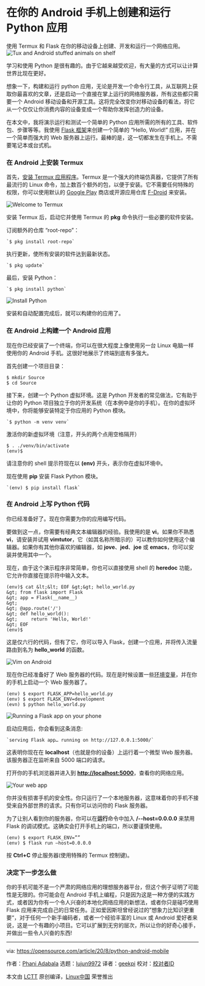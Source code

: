 [#]: collector: (lujun9972)
[#]: translator: (geekpi)
[#]: reviewer: ( )
[#]: publisher: ( )
[#]: url: ( )
[#]: subject: (Create and run Python apps on your Android phone)
[#]: via: (https://opensource.com/article/20/8/python-android-mobile)
[#]: author: (Phani Adabala https://opensource.com/users/adabala)

在你的 Android 手机上创建和运行 Python 应用
======
使用 Termux 和 Flask 在你的移动设备上创建、开发和运行一个网络应用。
![Tux and Android stuffed animals on shelf][1]

学习和使用 Python 是很有趣的。由于它越来越受欢迎，有大量的方式可以让计算世界比现在更好。

想象一下，构建和运行 python 应用，无论是开发一个命令行工具，从互联网上获取你最喜欢的文章，还是启动一个直接在掌上运行的网络服务器，所有这些都只需要一个 Android 移动设备和开源工具。这将完全改变你对移动设备的看法，将它从一个仅仅让你消费内容的设备变成一个帮助你发挥创造力的设备。

在本文中，我将演示运行和测试一个简单的 Python 应用所需的所有的工具、软件包、步骤等等。我使用 [Flask 框架][2]来创建一个简单的 “Hello, World!” 应用，并在一个简单而强大的 Web 服务器上运行。最棒的是，这一切都发生在手机上。不需要笔记本或台式机。

### 在 Android 上安装 Termux

首先，[安装 Termux 应用程序][3]。Termux 是一个强大的终端仿真器，它提供了所有最流行的 Linux 命令，加上数百个额外的包，以便于安装。它不需要任何特殊的权限，你可以使用默认的 [Google Play][4] 商店或开源应用仓库 [F-Droid][5] 来安装。

![Welcome to Termux][6]

安装 Termux 后，启动它并使用 Termux 的 **pkg** 命令执行一些必要的软件安装。

订阅额外的仓库 “root-repo”：


```
`$ pkg install root-repo`
```

执行更新，使所有安装的软件达到最新状态。


```
`$ pkg update`
```

最后，安装 Python：


```
`$ pkg install python`
```

![Install Python][7]

安装和自动配置完成后，就可以构建你的应用了。

### 在 Android 上构建一个 Android 应用

现在你已经安装了一个终端，你可以在很大程度上像使用另一台 Linux 电脑一样使用你的 Android 手机。这很好地展示了终端到底有多强大。

首先创建一个项目目录：


```
$ mkdir Source
$ cd Source
```

接下来，创建一个 Python 虚拟环境。这是 Python 开发者的常见做法，它有助于让你的 Python 项目独立于你的开发系统（在本例中是你的手机）。在你的虚拟环境中，你将能够安装特定于你应用的 Python 模块。


```
`$ python -m venv venv`
```

激活你的新虚拟环境（注意，开头的两个点用空格隔开）


```
$ . ./venv/bin/activate
(env)$
```

请注意你的 shell 提示符现在以 **(env)** 开头，表示你在虚拟环境中。

现在使用 **pip** 安装 Flask Python 模块。


```
`(env) $ pip install flask`
```

### 在 Android 上写 Python 代码

你已经准备好了。现在你需要为你的应用编写代码。

要做到这一点，你需要有经典文本编辑器的经验。我使用的是 **vi**。如果你不熟悉 **vi**，请安装并试用 **vimtutor**，它（如其名称所暗示的）可以教你如何使用这个编辑器。如果你有其他你喜欢的编辑器，如 **jove**、**jed**、**joe** 或 **emacs**，你可以安装并使用其中一个。

现在，由于这个演示程序非常简单，你也可以直接使用 shell 的 **heredoc** 功能，它允许你直接在提示符中输入文本。


```
(env)$ cat &lt;&lt; EOF &gt;&gt; hello_world.py
&gt; from flask import Flask
&gt; app = Flask(__name__)
&gt;
&gt; @app.route('/')
&gt; def hello_world():
&gt;     return 'Hello, World!'
&gt; EOF
(env)$
```

这是仅六行的代码，但有了它，你可以导入 Flask，创建一个应用，并将传入流量路由到名为 **hello_world** 的函数。

![Vim on Android][8]

现在你已经准备好了 Web 服务器的代码。现在是时候设置一些[环境变量][9]，并在你的手机上启动一个 Web 服务器了。


```
(env) $ export FLASK_APP=hello_world.py
(env) $ export FLASK_ENV=development
(evn) $ python hello_world.py
```

![Running a Flask app on your phone][10]

启动应用后，你会看到这条消息:


```
`serving Flask app… running on http://127.0.0.1:5000/`
```

这表明你现在在 **localhost**（也就是你的设备）上运行着一个微型 Web 服务器。该服务器正在监听来自 5000 端口的请求。

打开你的手机浏览器并进入到 **<http://localhost:5000>**，查看你的网络应用。

![Your web app][11]

你并没有损害手机的安全性。你只运行了一个本地服务器，这意味着你的手机不接受来自外部世界的请求。只有你可以访问你的 Flask 服务器。

为了让别人看到你的服务器，你可以在**运行**命令中加入 **/\--host=0.0.0.0** 来禁用 Flask 的调试模式。这确实会打开手机上的端口，所以要谨慎使用。


```
(env) $ export FLASK_ENV=””
(env) $ flask run –host=0.0.0.0
```

按 **Ctrl+C** 停止服务器(使用特殊的 Termux 控制键)。

### 决定下一步怎么做

你的手机可能不是一个严肃的网络应用的理想服务器平台，但这个例子证明了可能性是无限的。你可能会在 Android 手机上编程，只是因为这是一种方便的实践方式，或者因为你有一个令人兴奋的本地化网络应用的新想法，或者你只是碰巧使用 Flask 应用来完成自己的日常任务。正如爱因斯坦曾经说过的”想象力比知识更重要“，对于任何一个新手编码者，或者一个经验丰富的 Linux 或 Android 爱好者来说，这是一个有趣的小项目。它可以扩展到无穷的层次，所以让你的好奇心接手，并做出一些令人兴奋的东西!

--------------------------------------------------------------------------------

via: https://opensource.com/article/20/8/python-android-mobile

作者：[Phani Adabala][a]
选题：[lujun9972][b]
译者：[geekpi](https://github.com/geekpi)
校对：[校对者ID](https://github.com/校对者ID)

本文由 [LCTT](https://github.com/LCTT/TranslateProject) 原创编译，[Linux中国](https://linux.cn/) 荣誉推出

[a]: https://opensource.com/users/adabala
[b]: https://github.com/lujun9972
[1]: https://opensource.com/sites/default/files/styles/image-full-size/public/lead-images/tux_penguin_linux_android.jpg?itok=ctgANLI7 (Tux and Android stuffed animals on shelf)
[2]: https://opensource.com/article/18/4/flask
[3]: https://opensource.com/article/20/8/termux
[4]: https://play.google.com/store/apps/details?id=com.termux
[5]: https://f-droid.org/repository/browse/?fdid=com.termux
[6]: https://opensource.com/sites/default/files/termux-flask-1_0.webp (Welcome to Termux)
[7]: https://opensource.com/sites/default/files/termux-install-python.webp (Install Python)
[8]: https://opensource.com/sites/default/files/termux-python-vim.webp (Vim on Android)
[9]: https://opensource.com/article/19/8/what-are-environment-variables
[10]: https://opensource.com/sites/default/files/termux-flask-run.webp (Running a Flask app on your phone)
[11]: https://opensource.com/sites/default/files/flask-app-android.webp (Your web app)
